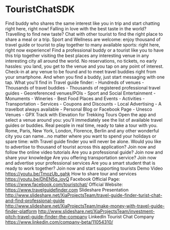 # TouristChatSDK
Find buddy who shares the same interest like you in trip and start chatting right here, right now! Falling in love with the best taste in the world? Travelling to find new taste? Chat with other tourist to find the right place to share a meal or a trip. Sport and Wellness are welcome: enjoy thousand of travel guide or tourist to play together to many available sports: right here, right now experience! Find a professional buddy or a tourist like you to have this trip together visiting the best places any interesting venue in any interesting city all around the world. No reservations, no tickets, no early hassles: you land, you get to the venue and you tap on any point of interest. Check-in at any venue to be found and to meet travel buddies right from your smartphone. And when you find a buddy, just start messaging with one tap.  What you'll find in Travel guide finder: - Hundreds of venues - Thousands of travel buddies - Thousands of registered professional travel guides - Georeferenced venues/POIs - Sport and Social Entertainment - Monuments - Wineries - Best Food Places and Events - Activities - Transportation - Services - Coupons and Discounts - Local Advertising - A travelbot always available - Personal Blog or Facebook Page - Unesco Venues - GPX Track with Elevation for Trekking Tours  Open the app and select a venue around you: you'll immediately see the list of available travel guides or buddies. Real people in real time, ready to take a tour with you. Rome, Paris, New York, London, Florence, Berlin and any other wonderful city you can name...no matter where you want to spend your holidays or spare time: with Travel guide finder you will never be alone.  Would you like to advertise to thousand of tourist across this application? Join now and follow the online video tutorials Are you a professional guide? Join now and share your knowledge Are you offering transportation service? Join now and advertise your professional services Are you a smart student that is ready to work together? Join now and start supporting tourists  Demo Video https://youtu.be/TmozUb_gahk  How to share tour and services https://youtu.be/DhEN5q_iovQ  Facebook Official Page: https://www.facebook.com/touristchat/  Official Website: https://www.travelguidefinder.com  Slideshare Presentation http://www.slideshare.net/XiaProjectsTeam/travel-guide-finder-turist-chat-and-find-professional-guide http://www.slideshare.net/XiaProjectsTeam/make-money-with-travel-guide-finder-platform http://www.slideshare.net/XiaProjectsTeam/investment-pitch-travel-guide-finder-the-company  LinkedIn Tourist Chat Company https://www.linkedin.com/company-beta/11054310/
